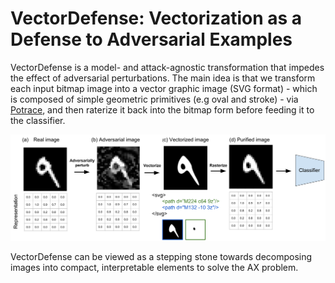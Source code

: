 # VectorDefense: Vectorization as a Defense to Adversarial Examples

VectorDefense is a model- and attack-agnostic transformation that impedes the effect of adversarial perturbations. The main idea is that we transform each input bitmap image into a vector graphic image (SVG format) - which is composed of simple geometric primitives (e.g oval and stroke) - via [Potrace](http://potrace.sourceforge.net/), and then raterize it back into the bitmap form before feeding it to the classifier.


![VectorDefense Concept](/concept.png)

VectorDefense can be viewed as a stepping stone towards decomposing images into compact, interpretable elements to solve the AX problem.

